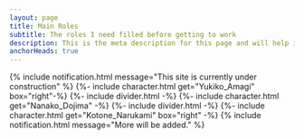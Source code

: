 ```yaml
---
layout: page
title: Main Roles
subtitle: The roles I need filled before getting to work
description: This is the meta description for this page and will help it appear in search engines
anchorHeads: true
---
```

{% include notification.html 
message="This site is currently under construction"  %}
{%- include character.html get="Yukiko_Amagi" box="right"-%}
{%- include divider.html -%}
{%- include character.html get="Nanako_Dojima" -%}
{%- include divider.html -%}
{%- include character.html get="Kotone_Narukami" box="right" -%}
{% include notification.html 
message="More will be added."  %}
